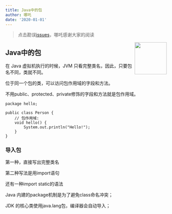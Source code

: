 ```yaml
---
title: Java中的包
author: 哪吒
date: '2020-01-01'
---
```


> 点击勘误[issues](https://github.com/webVueBlog/JavaPlusDoc/issues)，哪吒感谢大家的阅读

<img align="right" width="100" src="https://cdn.jsdelivr.net/gh/YunYouJun/yun/images/yun-alpha-compressed.png">

## Java中的包

在 Java 虚拟机执行的时候，JVM 只看完整类名，因此，只要包名不同，类就不同。

位于同一个包的类，可以访问包作用域的字段和方法。

不用public、protected、private修饰的字段和方法就是包作用域。

	package hello;

	public class Person {
		// 包作用域:
		void hello() {
			System.out.println("Hello!");
		}
	}

### 导入包

第一种，直接写出完整类名

第二种写法是用import语句

还有一种import static的语法


Java 内建的package机制是为了避免class命名冲突；

JDK 的核心类使用java.lang包，编译器会自动导入；

